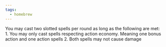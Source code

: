 ```yaml
---
tags:
  - homebrew
---
```

You may cast two slotted spells per round as long as the following are met:
	1. You may only cast spells respecting action economy. Meaning one bonus action and one action spells
	2. Both spells may not cause damage